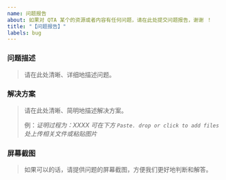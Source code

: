 ```yaml
---
name: 问题报告
about: 如果对 QTA 某个的资源或者内容有任何问题，请在此处提交问题报告，谢谢 ！
title: "【问题报告】"
labels: bug
---
```


### 问题描述

> 请在此处清晰、详细地描述问题。
>



### 解决方案

> 请在此处清晰、简明地描述解决方案。
>
> 例：*证明过程为：XXXX 可在下方 `Paste. drop or click to add files` 处上传相关文件或粘贴图片*



### **屏幕截图**

> 如果可以的话，请提供问题的屏幕截图，方便我们更好地判断和解答。

